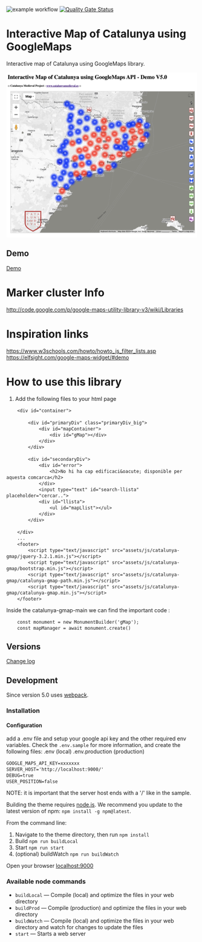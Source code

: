 ![example workflow](https://github.com/eballo/catalunya-gmap/actions/workflows/build.yml/badge.svg) [![Quality Gate Status](https://sonarcloud.io/api/project_badges/measure?project=eballo_catalunya-gmap&metric=alert_status)](https://sonarcloud.io/summary/new_code?id=eballo_catalunya-gmap)

# Interactive Map of Catalunya using GoogleMaps
Interactive map of Catalunya using GoogleMaps library.

<img src="https://github.com/eballo/catalunya-gmap/blob/main/screenshot/screenshot-v5.png" alt="screen-shot" align="center" />

## Demo

[Demo](./demo.md)

# Marker cluster Info
http://code.google.com/p/google-maps-utility-library-v3/wiki/Libraries

# Inspiration links
https://www.w3schools.com/howto/howto_js_filter_lists.asp
https://elfsight.com/google-maps-widget/#demo

# How to use this library

1. Add the following files to your html page

```
    <div id="container">
    
        <div id="primaryDiv" class="primaryDiv_big">
            <div id="mapContainer">
                <div id="gMap"></div>
            </div>
        </div>
    
        <div id="secondaryDiv">
            <div id="error">
                <h2>No hi ha cap edificaci&oacute; disponible per aquesta comcarca</h2>
            </div>
            <input type="text" id="search-llista" placeholder="cercar..">
            <div id="llista">
                <ul id="mapLlist"></ul>
            </div>
        </div>
        
    </div>
    ...
    <footer>
        <script type="text/javascript" src="assets/js/catalunya-gmap/jquery-3.2.1.min.js"></script>
        <script type="text/javascript" src="assets/js/catalunya-gmap/bootstrap.min.js"></script>
        <script type="text/javascript" src="assets/js/catalunya-gmap/catalunya-gmap-path.min.js"></script>
        <script type="text/javascript" src="assets/js/catalunya-gmap/catalunya-gmap.min.js"></script>
    </footer>
```

Inside the catalunya-gmap-main we can find the important code :
```
    const monument = new MonumentBuilder('gMap');
    const mapManager = await monument.create()
```

## Versions

[Change log](./changelog.md)

## Development

Since version 5.0 uses [webpack](https://webpack.js.org/).

### Installation

#### Configuration

add a .env file and setup your google api key and the other required env variables. Check the `.env.sample` for 
more information, and create the following files: 
.env (local)
.env.production (production)

```
GOOGLE_MAPS_API_KEY=xxxxxxx
SERVER_HOST='http://localhost:9000/'
DEBUG=true
USER_POSITION=false
```

NOTE: it is important that the server host ends with a '/' like in the sample.

Building the theme requires [node.js](http://nodejs.org/download/). We recommend you update to the latest version of npm: `npm install -g npm@latest`.

From the command line:

1. Navigate to the theme directory, then run `npm install`
3. Build `npm run buildLocal`
4. Start `npm run start`
5. (optional) buildWatch `npm run buildWatch` 

Open your browser [localhost:9000](http://localhost:9000/)

### Available node commands

* `buildLocal` — Compile (local) and optimize the files in your web directory
* `buildProd`  — Compile (production) and optimize the files in your web directory
* `buildWatch` — Compile (local) and optimize the files in your web directory and watch for changes to update the files
* `start`      — Starts  a web server

